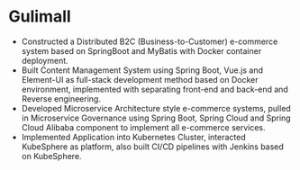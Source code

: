 # Gulimall
* Constructed a Distributed B2C (Business-to-Customer) e-commerce system based on SpringBoot and MyBatis with Docker container deployment.
* Built Content Management System using Spring Boot, Vue.js and Element-UI as full-stack development method based on Docker environment, implemented with separating front-end and back-end and Reverse engineering.
* Developed Microservice Architecture style e-commerce systems, pulled in Microservice Governance using Spring Boot, Spring Cloud and Spring Cloud Alibaba component to implement all e-commerce services.
* Implemented Application into Kubernetes Cluster, interacted KubeSphere as platform, also built CI/CD pipelines with Jenkins based on KubeSphere.
